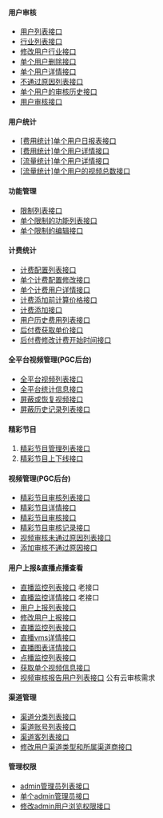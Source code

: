 #### 用户审核
  - [用户列表接口](#docs/ppyunAdmin/userreview_user_list)
  - [行业列表接口](#docs/ppyunAdmin/userreview_user_vocation-list)
  - [修改用户行业接口](#docs/ppyunAdmin/userreview_user_vocation-edit)
  - [单个用户删除接口](#docs/ppyunAdmin/userreview_user_delete)
  - [单个用户详情接口](#docs/ppyunAdmin/userreview_user_info)
  - [不通过原因列表接口](#docs/ppyunAdmin/userreview_user_reason-list)
  - [单个用户的审核历史接口](#docs/ppyunAdmin/userreview_review_history)
  - [用户审核接口](#docs/ppyunAdmin/userreview_user_review)

#### 用户统计
  - [[费用统计]单个用户日报表接口](#docs/ppyunAdmin/userreview_user_daily)
  - [[费用统计]单个用户详情接口](#docs/ppyunAdmin/userreview_statistics_info)
  - [[流量统计]单个用户详情接口](#docs/ppyunAdmin/userreview_statistics_visit)
  - [[流量统计]单个用户的视频总数接口](#docs/ppyunAdmin/userreview_statistics_video-total)

#### 功能管理
  - [限制列表接口](#docs/ppyunAdmin/userreview_function_restrict-list)
  - [单个限制的功能列表接口](#docs/ppyunAdmin/userreview_function_restrict-info)
  - [单个限制的编辑接口](#docs/ppyunAdmin/userreview_function_restrict-edit)

#### 计费统计
  - [计费配置列表接口](#docs/ppyunAdmin/userreview_fee_config-list)
  - [单个计费配置修改接口](#docs/ppyunAdmin/userreview_fee_config-edit)
  - [单个计费用户详情接口](#docs/ppyunAdmin/userreview_fee_user-info)
  - [计费添加前计算价格接口](#docs/ppyunAdmin/userreview_fee_add-price)
  - [计费添加接口](#docs/ppyunAdmin/userreview_fee_add)
  - [用户历史费用列表接口](#docs/ppyunAdmin/userreview_fee-list)
  - [后付费获取单价接口](#docs/ppyunAdmin/userreview_fee_unit-price) 
  - [后付费修改计费开始时间接口](#docs/ppyunAdmin/userreview_fee_post-paid) 

#### 全平台视频管理(PGC后台)
  - [全平台视频列表接口](#docs/ppyunAdmin/ppcloud-allvideo-list)
  - [全平台统计信息接口](#docs/ppyunAdmin/ppcloud-allvideo-statistical-info)
  - [屏蔽或恢复视频接口](#docs/ppyunAdmin/ppcloud-allvideo-censor)
  - [屏蔽历史记录列表接口](#docs/ppyunAdmin/ppcloud-allvideo-censor-list)

#### 精彩节目
  1. [精彩节目管理列表接口](#docs/ppyunAdmin/video-wonderful-list)
  2. [精彩节目上下线接口](#docs/ppyunAdmin/video-wonderful-review)

#### 视频管理(PGC后台)
  - [精彩节目审核列表接口](#docs/ppyunAdmin/ppcloud-wonderful-list)
  - [精彩节目详情接口](#docs/ppyunAdmin/ppcloud-wonderful-info)
  - [精彩节目审核接口](#docs/ppyunAdmin/ppcloud-wonderful-review)
  - [精彩节目审核记录接口](#docs/ppyunAdmin/ppcloud-wonderful-review-log)
  - [视频审核未通过原因列表接口](#docs/ppyunAdmin/ppcloud-video-failed-reason-list)
  - [添加审核不通过原因接口](#docs/ppyunAdmin/ppcloud-video-add-reason)

#### 用户上报&直播点播查看
  - [直播监控列表接口](#docs/ppyunAdmin/userreview_livemonitoring_list) 老接口
  - [直播监控详情接口](#docs/ppyunAdmin/userreview_livemonitoring_detail) 老接口
  - [用户上报列表接口](#docs/ppyunAdmin/userreview_report_user-reported)
  - [修改用户上报接口](#docs/ppyunAdmin/userreview_report_user-report-edit)
  - [直播监控列表接口](#docs/ppyunAdmin/userreview_report_live-list)
  - [直播vms详情接口](#docs/ppyunAdmin/userreview_report_live-vms-info)
  - [直播图表详情接口](#docs/ppyunAdmin/userreview_report_live-info)
  - [点播监控列表接口](#docs/ppyunAdmin/userreview_report_vod-list)
  - [获取单个视频信息接口](#docs/ppyunAdmin/userreview_video_info) 
  - [视频审核报告用户列表接口](#docs/ppyunAdmin/userreview_report_user-list) 公有云审核需求

#### 渠道管理
  - [渠道分类列表接口](#docs/ppyunAdmin/userreview_canal_type-list)
  - [渠道账号列表接口](#docs/ppyunAdmin/userreview_canal_list)
  - [渠道客列表接口](#docs/ppyunAdmin/userreview_canal_customer-list)
  - [修改用户渠道类型和所属渠道商接口](#docs/ppyunAdmin/userreview_canal_user-edit)

#### 管理权限
  - [admin管理员列表接口](#docs/ppyunAdmin/userreview_canal_admin-list)
  - [单个admin管理员接口](#docs/ppyunAdmin/userreview_canal_admin-info)
  - [修改admin用户浏览权限接口](#docs/ppyunAdmin/userreview_canal_admin-edit)
